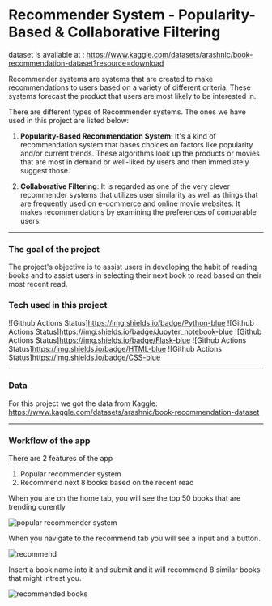 # Recommender System - Popularity-Based & Collaborative Filtering

dataset is available at : https://www.kaggle.com/datasets/arashnic/book-recommendation-dataset?resource=download


Recommender systems are systems that are created to make recommendations to users based on a variety of different criteria. These systems forecast the product that users are most likely to be interested in.

There are different types of Recommender systems. The ones we have used in this project are listed below:

1. <b>Popularity-Based Recommendation System</b>: It's a kind of recommendation system that bases choices on factors like popularity and/or current trends. These algorithms look up the products or movies that are most in demand or well-liked by users and then immediately suggest those.

2. <b>Collaborative Filtering</b>: It is regarded as one of the very clever recommender systems that utilizes user similarity as well as things that are frequently used on e-commerce and online movie websites. It makes recommendations by examining the preferences of comparable users.

---

### The goal of the project

The project's objective is to assist users in developing the habit of reading books and to assist users in selecting their next book to read based on their most recent read.


### Tech used in this project

![Github Actions Status]https://img.shields.io/badge/Python-blue 
![Github Actions Status]https://img.shields.io/badge/Jupyter_notebook-blue 
![Github Actions Status]https://img.shields.io/badge/Flask-blue 
![Github Actions Status]https://img.shields.io/badge/HTML-blue 
![Github Actions Status]https://img.shields.io/badge/CSS-blue

---

### Data

For this project we got the data from Kaggle: https://www.kaggle.com/datasets/arashnic/book-recommendation-dataset

---

### Workflow of the app

There are 2 features of the app
1. Popular recommender system
2. Recommend next 8 books based on the recent read

When you are on the home tab, you will see the top 50 books that are trending curently

![popular recommender system](https://user-images.githubusercontent.com/35398605/210285359-1e5e6d17-4b27-4d46-9286-507632f50ea2.JPG)


When you navigate to the recommend tab you will see a input and a button.

![recommend](https://user-images.githubusercontent.com/35398605/210285582-5b051920-a4b1-42ec-a77d-9f66f077a505.JPG)


Insert a book name into it and submit and it will recommend 8 similar books that might intrest you.

![recommended books](https://user-images.githubusercontent.com/35398605/210285588-232e9578-b71f-4b71-af20-6632250bdd26.JPG)

